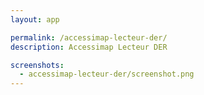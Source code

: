 ```yaml
---
layout: app

permalink: /accessimap-lecteur-der/
description: Accessimap Lecteur DER

screenshots:
  - accessimap-lecteur-der/screenshot.png
---
```

